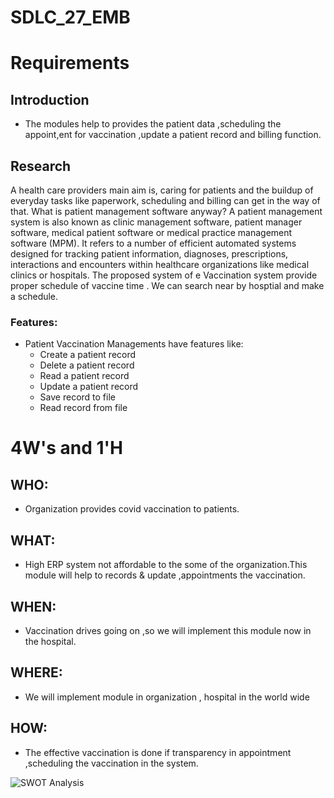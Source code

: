 # SDLC_27_EMB
# Requirements
## Introduction
 * The modules help to provides the patient data ,scheduling the appoint,ent for vaccination ,update a patient record and billing function.

## Research
A health care providers main aim is, caring for patients and the buildup of everyday tasks like paperwork, scheduling and billing can get in the way of that. What is patient management software anyway? A patient management system is also known as clinic management software, patient manager software, medical patient software or medical practice management software (MPM). It refers to a number of efficient automated systems designed for tracking patient information, diagnoses, prescriptions, interactions and encounters within healthcare organizations like medical clinics or hospitals.
The proposed system of e Vaccination system provide proper schedule of vaccine time . We can search near by hosptial and make a schedule.

### Features:
* Patient Vaccination Managements have features like:
    * Create a patient record
    * Delete a patient record
    * Read a patient record
    * Update a patient record
    * Save record to file
    * Read record from file
  
# 4W&#39;s and 1&#39;H
## WHO:
* Organization provides covid vaccination to patients.

## WHAT:
* High ERP system not affordable to the some of the organization.This module will help to records & update ,appointments the vaccination.

## WHEN:
* Vaccination drives going on ,so we will implement this module now in the hospital.

## WHERE:
* We will implement module in organization , hospital in the world wide

## HOW:
* The effective vaccination is done if transparency in appointment ,scheduling the vaccination in the system.

![SWOT Analysis](https://user-images.githubusercontent.com/86118433/130115816-309e7967-bb44-4ae8-ac57-e325df6093a5.PNG)
